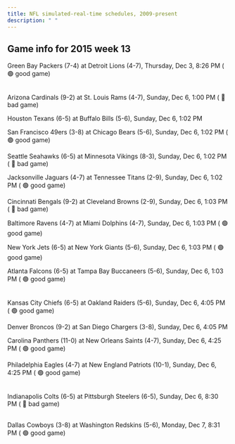 ```yaml
---
title: NFL simulated-real-time schedules, 2009-present
description: " "
---
```


## Game info for 2015 week 13
Green Bay Packers (7-4) at Detroit Lions (4-7), Thursday, Dec 3, 8:26 PM (	:green_circle: good game)

<br/>Arizona Cardinals (9-2) at St. Louis Rams (4-7), Sunday, Dec 6, 1:00 PM (	:red_circle: bad game)

Houston Texans (6-5) at Buffalo Bills (5-6), Sunday, Dec 6, 1:02 PM

San Francisco 49ers (3-8) at Chicago Bears (5-6), Sunday, Dec 6, 1:02 PM (	:green_circle: good game)

Seattle Seahawks (6-5) at Minnesota Vikings (8-3), Sunday, Dec 6, 1:02 PM (	:red_circle: bad game)

Jacksonville Jaguars (4-7) at Tennessee Titans (2-9), Sunday, Dec 6, 1:02 PM (	:green_circle: good game)

Cincinnati Bengals (9-2) at Cleveland Browns (2-9), Sunday, Dec 6, 1:03 PM (	:red_circle: bad game)

Baltimore Ravens (4-7) at Miami Dolphins (4-7), Sunday, Dec 6, 1:03 PM (	:green_circle: good game)

New York Jets (6-5) at New York Giants (5-6), Sunday, Dec 6, 1:03 PM (	:green_circle: good game)

Atlanta Falcons (6-5) at Tampa Bay Buccaneers (5-6), Sunday, Dec 6, 1:03 PM (	:green_circle: good game)

<br/>Kansas City Chiefs (6-5) at Oakland Raiders (5-6), Sunday, Dec 6, 4:05 PM (	:green_circle: good game)

Denver Broncos (9-2) at San Diego Chargers (3-8), Sunday, Dec 6, 4:05 PM

Carolina Panthers (11-0) at New Orleans Saints (4-7), Sunday, Dec 6, 4:25 PM (	:green_circle: good game)

Philadelphia Eagles (4-7) at New England Patriots (10-1), Sunday, Dec 6, 4:25 PM (	:green_circle: good game)

<br/>Indianapolis Colts (6-5) at Pittsburgh Steelers (6-5), Sunday, Dec 6, 8:30 PM (	:red_circle: bad game)

<br/>Dallas Cowboys (3-8) at Washington Redskins (5-6), Monday, Dec 7, 8:31 PM (	:green_circle: good game)

